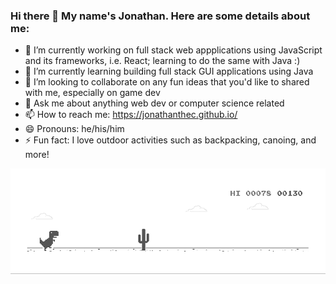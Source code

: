 ### Hi there 👋  My name's Jonathan. Here are some details about me:

<!--
**jonathanthec/jonathanthec** is a ✨ _special_ ✨ repository because its `README.md` (this file) appears on your GitHub profile.

Here are some ideas to get you started:
-->

- 🔭 I’m currently working on full stack web appplications using JavaScript and its frameworks, i.e. React; learning to do the same with Java :)
- 🌱 I’m currently learning building full stack GUI applications using Java
- 👯 I’m looking to collaborate on any fun ideas that you'd like to shared with me, especially on game dev
- 💬 Ask me about anything web dev or computer science related
- 📫 How to reach me: https://jonathanthec.github.io/
- 😄 Pronouns: he/his/him
- ⚡ Fun fact: I love outdoor activities such as backpacking, canoing, and more!

![image](https://github.com/jonathanthec/jonathanthec/blob/master/dino.gif)
